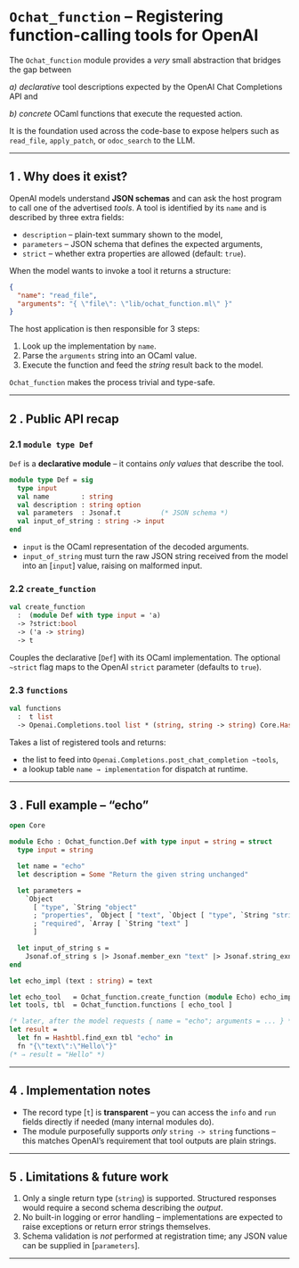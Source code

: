 # `Ochat_function` – Registering function-calling **tools** for OpenAI

The `Ochat_function` module provides a *very* small abstraction that bridges the
gap between

*a) declarative* tool descriptions expected by the OpenAI Chat Completions API
and

*b) concrete* OCaml functions that execute the requested action.

It is the foundation used across the code-base to expose helpers such as
`read_file`, `apply_patch`, or `odoc_search` to the LLM.

---

## 1 .  Why does it exist?

OpenAI models understand **JSON schemas** and can ask the host program to call
one of the advertised *tools*.  A tool is identified by its `name` and is
described by three extra fields:

* `description` – plain-text summary shown to the model,
* `parameters`  – JSON schema that defines the expected arguments,
* `strict`      – whether extra properties are allowed (default: `true`).

When the model wants to invoke a tool it returns a structure:

```json
{
  "name": "read_file",
  "arguments": "{ \"file\": \"lib/ochat_function.ml\" }"
}
```

The host application is then responsible for 3 steps:

1. Look up the implementation by `name`.
2. Parse the `arguments` string into an OCaml value.
3. Execute the function and feed the *string* result back to the model.

`Ochat_function` makes the process trivial and type-safe.

---

## 2 .  Public API recap

### 2.1  `module type Def`

`Def` is a **declarative module** – it contains *only values* that describe the
tool.

```ocaml
module type Def = sig
  type input
  val name        : string
  val description : string option
  val parameters  : Jsonaf.t          (* JSON schema *)
  val input_of_string : string -> input
end
```

* `input` is the OCaml representation of the decoded arguments.
* `input_of_string` must turn the raw JSON string received from the model into
  an [`input`] value, raising on malformed input.


### 2.2  `create_function`

```ocaml
val create_function
  :  (module Def with type input = 'a)
  -> ?strict:bool
  -> ('a -> string)
  -> t
```

Couples the declarative [`Def`] with its OCaml implementation.  The optional
`~strict` flag maps to the OpenAI `strict` parameter (defaults to `true`).


### 2.3  `functions`

```ocaml
val functions
  :  t list
  -> Openai.Completions.tool list * (string, string -> string) Core.Hashtbl.t
```

Takes a list of registered tools and returns:

* the list to feed into `Openai.Completions.post_chat_completion ~tools`,
* a lookup table `name → implementation` for dispatch at runtime.


---

## 3 .  Full example – “echo”

```ocaml
open Core

module Echo : Ochat_function.Def with type input = string = struct
  type input = string

  let name = "echo"
  let description = Some "Return the given string unchanged"

  let parameters =
    `Object
      [ "type", `String "object"
      ; "properties", `Object [ "text", `Object [ "type", `String "string" ] ]
      ; "required", `Array [ `String "text" ]
      ]

  let input_of_string s =
    Jsonaf.of_string s |> Jsonaf.member_exn "text" |> Jsonaf.string_exn
end

let echo_impl (text : string) = text

let echo_tool   = Ochat_function.create_function (module Echo) echo_impl
let tools, tbl  = Ochat_function.functions [ echo_tool ]

(* later, after the model requests { name = "echo"; arguments = ... } *)
let result =
  let fn = Hashtbl.find_exn tbl "echo" in
  fn "{\"text\":\"Hello\"}"
(* ⇒ result = "Hello" *)
```

---

## 4 .  Implementation notes

* The record type [`t`] is **transparent** – you can access the `info` and
  `run` fields directly if needed (many internal modules do).
* The module purposefully supports *only* `string -> string` functions – this
  matches OpenAI’s requirement that tool outputs are plain strings.


---

## 5 .  Limitations & future work

1. Only a single return type (`string`) is supported.  Structured responses
   would require a second schema describing the *output*.
2. No built-in logging or error handling – implementations are expected to
   raise exceptions or return error strings themselves.
3. Schema validation is *not* performed at registration time; any JSON value
   can be supplied in [`parameters`].


---

